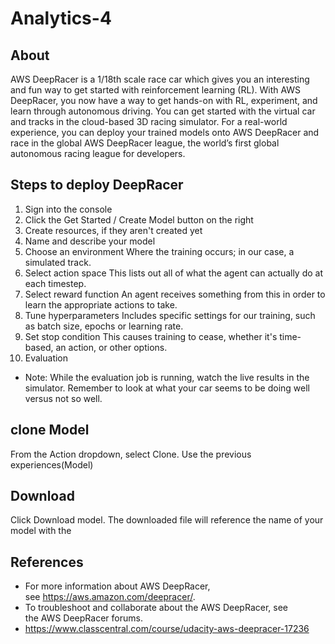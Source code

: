 # Analytics-4

## About 
AWS DeepRacer is a 1/18th scale race car which gives you an interesting and fun way to get started with reinforcement learning (RL). With AWS DeepRacer, you now have a way to get hands-on with RL, experiment, and learn through autonomous driving. You can get started with the virtual car and tracks in the cloud-based 3D racing simulator. For a real-world experience, you can deploy your trained models onto AWS DeepRacer and race in the global AWS DeepRacer league, the world’s first global autonomous racing league for developers.

## Steps to deploy DeepRacer 
1. Sign into the console
2. Click the Get Started / Create Model button on the right
3. Create resources, if they aren't created yet
4. Name and describe your model
5. Choose an environment 
Where the training occurs; in our case, a simulated track.
6. Select action space
This lists out all of what the agent can actually do at each timestep.
7. Select reward function
An agent receives something from this in order to learn the appropriate actions to take.
8. Tune hyperparameters
Includes specific settings for our training, such as batch size, epochs or learning rate.
9. Set stop condition
This causes training to cease, whether it's time-based, an action, or other options.
10. Evaluation 

* Note: While the evaluation job is running, watch the live results in the simulator. Remember to look at what your car seems to be doing well versus not so well.

## clone Model 
From the Action dropdown, select Clone.
Use the previous experiences(Model)

## Download 
Click Download model. The downloaded file will reference the name of your model with the

## References 

* For more information about AWS DeepRacer, see https://aws.amazon.com/deepracer/.
* To troubleshoot and collaborate about the AWS DeepRacer, see the AWS DeepRacer forums.
* https://www.classcentral.com/course/udacity-aws-deepracer-17236
